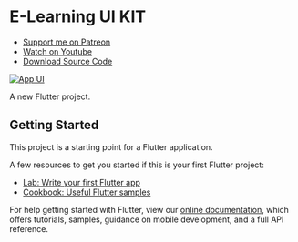 # E-Learning UI KIT

- [Support me on Patreon](https://www.patreon.com/sopheamenvan?fan_landing=true)
- [Watch on Youtube](https://youtu.be/o2QE4D5PQbY)
- [Download Source Code](https://www.patreon.com/posts/62100029)

[![App UI](https://user-images.githubusercontent.com/16510597/154971276-14c3ea57-b07d-49ba-9c6a-bacf7589c14d.png)](https://youtu.be/o2QE4D5PQbY)

A new Flutter project.

## Getting Started

This project is a starting point for a Flutter application.

A few resources to get you started if this is your first Flutter project:

- [Lab: Write your first Flutter app](https://flutter.dev/docs/get-started/codelab)
- [Cookbook: Useful Flutter samples](https://flutter.dev/docs/cookbook)

For help getting started with Flutter, view our
[online documentation](https://flutter.dev/docs), which offers tutorials,
samples, guidance on mobile development, and a full API reference.
